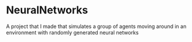 # NeuralNetworks
A project that I made that simulates a group of agents moving around in an environment with randomly generated neural networks

